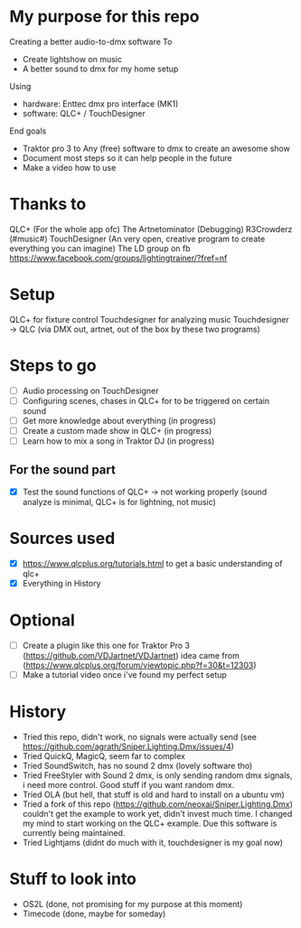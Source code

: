 # My purpose for this repo 
Creating a better audio-to-dmx software
To 
- Create lightshow on music
- A better sound to dmx for my home setup

Using
- hardware: Enttec dmx pro interface (MK1) 
- software: QLC+ / TouchDesigner

End goals
- Traktor pro 3 to Any (free) software to dmx to create an awesome show
- Document most steps so it can help people in the future
- Make a video how to use
 
# Thanks to
QLC+ (For the whole app ofc)
The Artnetominator (Debugging)
R3Crowderz (#music#)
TouchDesigner (An very open, creative program to create everything you can imagine)
The LD group on fb https://www.facebook.com/groups/lightingtrainer/?fref=nf

# Setup
QLC+ for fixture control
Touchdesigner for analyzing music 
Touchdesigner -> QLC (via DMX out, artnet, out of the box by these two programs)
 
# Steps to go
- [ ] Audio processing on TouchDesigner 
- [ ] Configuring scenes, chases in QLC+ for to be triggered on certain sound 
- [ ] Get more knowledge about everything (in progress)
- [ ] Create a custom made show in QLC+ (in progress)
- [ ] Learn how to mix a song in Traktor DJ (in progress)

## For the sound part
- [X] Test the sound functions of QLC+ -> not working properly (sound analyze is minimal, QLC+ is for lightning, not music)

# Sources used
- [X] https://www.qlcplus.org/tutorials.html to get a basic understanding of qlc+ 
- [X] Everything in History

# Optional 
- [ ] Create a plugin like this one for Traktor Pro 3 (https://github.com/VDJartnet/VDJartnet) idea came from (https://www.qlcplus.org/forum/viewtopic.php?f=30&t=12303)
- [ ] Make a tutorial video once i've found my perfect setup

# History
- Tried this repo, didn't work, no signals were actually send (see https://github.com/agrath/Sniper.Lighting.Dmx/issues/4)
- Tried QuickQ, MagicQ, seem far to complex
- Tried SoundSwitch, has no sound 2 dmx (lovely software tho)
- Tried FreeStyler with Sound 2 dmx, is only sending random dmx signals, i need more control. Good stuff if you want random dmx.
- Tried OLA (but hell, that stuff is old and hard to install on a ubuntu vm)
- Tried a fork of this repo (https://github.com/neoxai/Sniper.Lighting.Dmx) couldn't get the example to work yet, didn't invest much time. I changed my mind to start working on the QLC+ example. Due this software is currently being maintained.
- Tried Lightjams (didnt do much with it, touchdesigner is my goal now)

# Stuff to look into 
- OS2L (done, not promising for my purpose at this moment)
- Timecode (done, maybe for someday)

